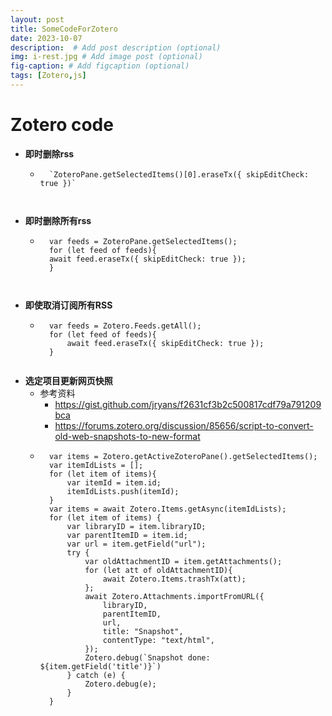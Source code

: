 ```yaml
---
layout: post
title: SomeCodeForZotero
date: 2023-10-07
description:  # Add post description (optional)
img: i-rest.jpg # Add image post (optional)
fig-caption: # Add figcaption (optional)
tags: [Zotero,js]
---
```


# Zotero code

- **即时删除rss**
    - ```
        `ZoteroPane.getSelectedItems()[0].eraseTx({ skipEditCheck: true })`
    ```
        

- **即时删除所有rss**
    - ```
        var feeds = ZoteroPane.getSelectedItems();
        for (let feed of feeds){
        await feed.eraseTx({ skipEditCheck: true });
        }
    ```
        

- **即使取消订阅所有RSS**
    - ```
        var feeds = Zotero.Feeds.getAll();
        for (let feed of feeds){
            await feed.eraseTx({ skipEditCheck: true });
        }
    ```

- **选定项目更新网页快照**
    - 参考资料
        - https://gist.github.com/jryans/f2631cf3b2c500817cdf79a791209bca
        - https://forums.zotero.org/discussion/85656/script-to-convert-old-web-snapshots-to-new-format
    - ```
        var items = Zotero.getActiveZoteroPane().getSelectedItems();
        var itemIdLists = [];
        for (let item of items){
            var itemId = item.id;
            itemIdLists.push(itemId);
        }
        var items = await Zotero.Items.getAsync(itemIdLists);
        for (let item of items) {
            var libraryID = item.libraryID;
            var parentItemID = item.id;
            var url = item.getField("url");
            try {
                var oldAttachmentID = item.getAttachments();
                for (let att of oldAttachmentID){
                    await Zotero.Items.trashTx(att); 
                };
                await Zotero.Attachments.importFromURL({
                    libraryID,
                    parentItemID,
                    url,
                    title: "Snapshot",
                    contentType: "text/html",
                });
                Zotero.debug(`Snapshot done: ${item.getField('title')}`)
            } catch (e) {
                Zotero.debug(e);
            }
        }
    ```








